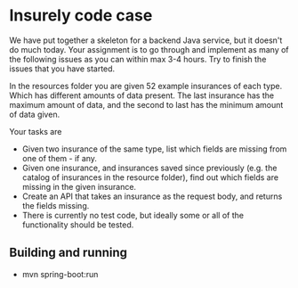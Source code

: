 # Insurely code case

We have put together a skeleton for a backend Java service, but it doesn't do much today.
Your assignment is to go through and implement as many of the following issues as you can within max 3-4 hours.
Try to finish the issues that you have started.

In the resources folder you are given 52 example insurances of each type. Which has different amounts
of data present. The last insurance has the maximum amount of data, and the second to last has the minimum 
amount of data given.

Your tasks are
- Given two insurance of the same type, list which fields are missing from one of them - if any.
- Given one insurance, and insurances saved since previously (e.g. the catalog of insurances in the resource folder),
 find out which fields are missing in the given insurance.
- Create an API that takes an insurance as the request body, and returns the fields missing.
- There is currently no test code, but ideally some or all of the functionality should be tested.

## Building and running

- mvn spring-boot:run
